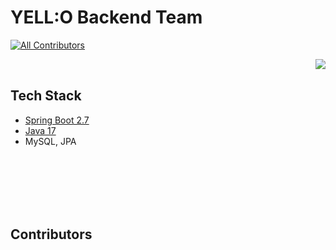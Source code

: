 # YELL:O Backend Team

<!-- ALL-CONTRIBUTORS-BADGE:START - Do not remove or modify this section -->
[![All Contributors](https://img.shields.io/badge/all_contributors-2-orange.svg?style=flat-square)](#contributors-)
<!-- ALL-CONTRIBUTORS-BADGE:END -->

<img src="https://github.com/team-yello/.github/assets/54793607/f017819a-f103-40ee-a270-b9014420bc70" align="right">

<br>

## Tech Stack

- [Spring Boot 2.7](https://spring.io/blog/2022/09/22/spring-boot-2-7-4-available-now)
- [Java 17](https://docs.oracle.com/en/java/javase/17/docs/api/index.html)
- MySQL, JPA

<br>
<br>
<br>
<br>
<br>

## Contributors

<!-- ALL-CONTRIBUTORS-LIST:START - Do not remove or modify this section -->
<!-- prettier-ignore-start -->
<!-- markdownlint-disable -->

<!-- markdownlint-restore -->
<!-- prettier-ignore-end -->

<!-- ALL-CONTRIBUTORS-LIST:END -->
